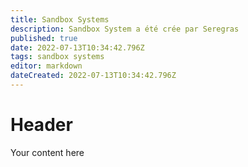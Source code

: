 ```yaml
---
title: Sandbox Systems
description: Sandbox System a été crée par Seregras
published: true
date: 2022-07-13T10:34:42.796Z
tags: sandbox systems
editor: markdown
dateCreated: 2022-07-13T10:34:42.796Z
---
```


# Header
Your content here
